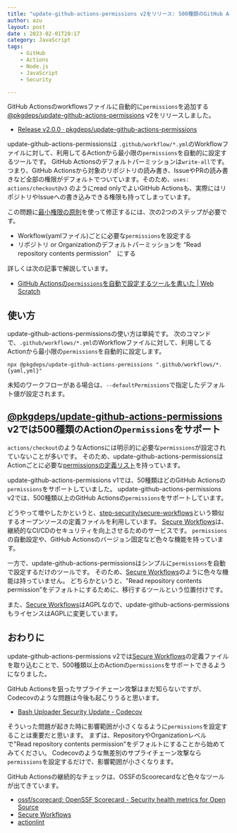 ```yaml
---
title: "update-github-actions-permissions v2をリリース: 500種類のGitHub Actionsのpermissionsに対応"
author: azu
layout: post
date : 2023-02-01T20:17
category: JavaScript
tags:
    - GitHub
    - Actions
    - Node.js
    - JavaScript
    - Security

---
```


GitHub Actionsのworkflowsファイルに自動的に`permissions`を追加する[@pkgdeps/update-github-actions-permissions](https://github.com/pkgdeps/update-github-actions-permissions) v2をリリースしました。

- [Release v2.0.0 · pkgdeps/update-github-actions-permissions](https://github.com/pkgdeps/update-github-actions-permissions/releases/tag/v2.0.0)

update-github-actions-permissionsは `.github/workflow/*.yml`のWorkflowファイルに対して、利用してるActionから最小限の`permissions`を自動的に設定するツールです。
GitHub Actionsのデフォルトパーミッションは`write-all`です。 つまり、GitHub Actionsから対象のリポジトリの読み書き、IssueやPRの読み書きなど全部の権限がデフォルトでついています。そのため、`uses: actions/checkout@v3` のようにread onlyでよいGitHub Actionsも、実際にはリポジトリやIssueへの書き込みできる権限も持ってしまっています。

この問題に[最小権限の原則](https://ja.wikipedia.org/wiki/%E6%9C%80%E5%B0%8F%E6%A8%A9%E9%99%90%E3%81%AE%E5%8E%9F%E5%89%87)を使って修正するには、次の2つのステップが必要です。

- Workflow(yamlファイル)ごとに必要な`permissions`を設定する
- リポジトリ or Organizationのデフォルトパーミッションを “Read repository contents permission”　にする

詳しくは次の記事で解説しています。

- [GitHub Actionsの`permissions`を自動で設定するツールを書いた | Web Scratch](https://efcl.info/2021/07/21/update-github-actions-permissions/)

## 使い方

update-github-actions-permissionsの使い方は単純です。
次のコマンドで、`.github/workflows/*.yml`のWorkflowファイルに対して、利用してるActionから最小限の`permissions`を自動的に設定します。

```
npx @pkgdeps/update-github-actions-permissions ".github/workflows/*.{yaml,yml}"
```
  
未知のワークフローがある場合は、`--defaultPermissions`で指定したデフォルト値が設定されます。

## [@pkgdeps/update-github-actions-permissions](https://github.com/pkgdeps/update-github-actions-permissions) v2では500種類のActionの`permissions`をサポート

`actions/checkout`のようなActionsには明示的に必要な`permissions`が設定されていないことが多いです。
そのため、update-github-actions-permissionsはActionごとに必要な[permissionsの定義リスト](https://github.com/pkgdeps/update-github-actions-permissions/blob/main/actions.yml)を持っています。

update-github-actions-permissions v1では、50種類ほどのGitHub Actionsの`permissions`をサポートしていました。
update-github-actions-permissions v2では、500種類以上のGitHub Actionsの`permissions`をサポートしています。

どうやって増やしたかというと、[step-security/secure-workflows](https://github.com/step-security/secure-workflows)という類似するオープンソースの定義ファイルを利用しています。
[Secure Workflows](https://github.com/step-security/secure-workflows)は、継続的なCI/CDのセキュリティを向上させるためのサービスです。
`permissions`の自動設定や、GitHub Actionsのバージョン固定など色々な機能を持っています。

一方で、update-github-actions-permissionsはシンプルに`permissions`を自動で設定するだけのツールです。
そのため、[Secure Workflows](https://github.com/step-security/secure-workflows)のように色々な機能は持っていません。
どちらかというと、"Read repository contents permission”をデフォルトにするために、移行するツールという位置付けです。

また、[Secure Workflows](https://github.com/step-security/secure-workflows)はAGPLなので、update-github-actions-permissionsもライセンスはAGPLに変更しています。

## おわりに

update-github-actions-permissions v2では[Secure Workflows](https://github.com/step-security/secure-workflows)の定義ファイルを取り込むことで、500種類以上のActionの`permissions`をサポートできるようになりました。

GitHub Actionsを狙ったサプライチェーン攻撃はまだ知らないですが、Codecovのような問題は今後も起こりうると思います。

- [Bash Uploader Security Update - Codecov](https://about.codecov.io/security-update/)

そういった問題が起きた時に影響範囲が小さくなるように`permissions`を設定することは重要だと思います。
まずは、RepositoryやOrganizationレベルで"Read repository contents permission"をデフォルトにすることから始めてみてください。
Codecovのような無差別のサプライチェーン攻撃なら`permissions`を設定するだけで、影響範囲が小さくなります。

GitHub Actionsの継続的なチェックは、OSSFのScoorecardなど色々なツールが出てきています。

- [ossf/scorecard: OpenSSF Scorecard - Security health metrics for Open Source](https://github.com/ossf/scorecard)
- [Secure Workflows](https://github.com/step-security/secure-workflows)
- [actionlint](https://github.com/rhysd/actionlint)
